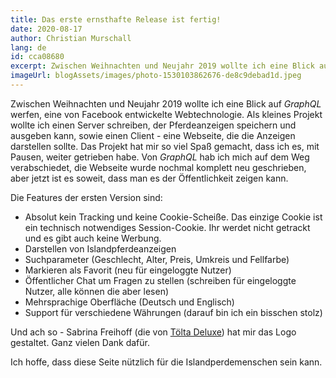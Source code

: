 ```yaml
---
title: Das erste ernsthafte Release ist fertig!
date: 2020-08-17
author: Christian Murschall
lang: de
id: cca08680
excerpt: Zwischen Weihnachten und Neujahr 2019 wollte ich eine Blick auf GraphQL werfen, eine von Facebook entwickelte Webtechnologie. Als kleines Projekt wollte ich einen Server schreiben, der Pferdeanzeigen speichern und ausgeben kann, sowie einen Client - eine Webseite, die die Anzeigen darstellen sollte.
imageUrl: blogAssets/images/photo-1530103862676-de8c9debad1d.jpeg
---
```


Zwischen Weihnachten und Neujahr 2019 wollte ich eine Blick auf *GraphQL* werfen, eine von Facebook entwickelte Webtechnologie. 
Als kleines Projekt wollte ich einen Server schreiben, der Pferdeanzeigen speichern und ausgeben kann, sowie einen Client - eine Webseite, die die Anzeigen darstellen sollte.
Das Projekt hat mir so viel Spaß gemacht, dass ich es, mit Pausen, weiter getrieben habe. Von *GraphQL* hab ich mich auf dem Weg verabschiedet, die Webseite wurde nochmal komplett neu geschrieben, aber jetzt ist es soweit, dass man es der Öffentlichkeit zeigen kann.

Die Features der ersten Version sind:
- Absolut kein Tracking und keine Cookie-Scheiße. Das einzige Cookie ist ein technisch notwendiges Session-Cookie. Ihr werdet nicht getrackt und es gibt auch keine Werbung.
- Darstellen von Islandpferdeanzeigen
- Suchparameter (Geschlecht, Alter, Preis, Umkreis und Fellfarbe)
- Markieren als Favorit (neu für eingeloggte Nutzer)
- Öffentlicher Chat um Fragen zu stellen (schreiben für eingeloggte Nutzer, alle können die aber lesen)
- Mehrsprachige Oberfläche (Deutsch und Englisch)
- Support für verschiedene Währungen (darauf bin ich ein bisschen stolz)

Und ach so - Sabrina Freihoff (die von [Tölta Deluxe](https://www.toeltadeluxe-shop.de)) hat mir das Logo gestaltet. Ganz vielen Dank dafür.


Ich hoffe, dass diese Seite nützlich für die Islandperdemenschen sein kann. 